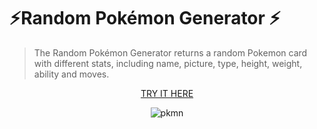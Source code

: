 # ⚡Random Pokémon Generator ⚡

> The Random Pokémon Generator returns a random Pokemon card with different stats, including name, picture, type, height, weight, ability and moves.





<div align="center">

[TRY IT HERE](https://friendly-gaufre-807223.netlify.app/)



![pkmn](https://user-images.githubusercontent.com/78863735/218271432-13e6766f-bcea-472d-b97e-db4af5d0e631.gif)



</div>
